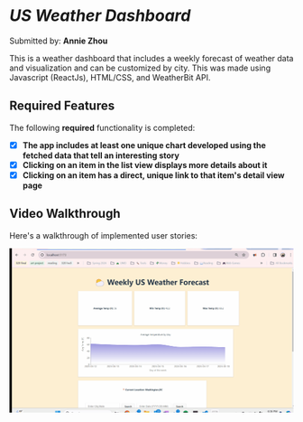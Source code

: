 # *US Weather Dashboard*

Submitted by: **Annie Zhou**

This is a weather dashboard that includes a weekly forecast of weather data and visualization and can be customized by city.
This was made using Javascript (ReactJs), HTML/CSS, and WeatherBit API.

## Required Features

The following **required** functionality is completed:

- [x] **The app includes at least one unique chart developed using the fetched data that tell an interesting story**
- [x] **Clicking on an item in the list view displays more details about it**
- [x] **Clicking on an item has a direct, unique link to that item's detail view page**

## Video Walkthrough

Here's a walkthrough of implemented user stories:

<img src='./WEB102P6Demo.gif' title='Video Walkthrough' width='' alt='Video Walkthrough' />
